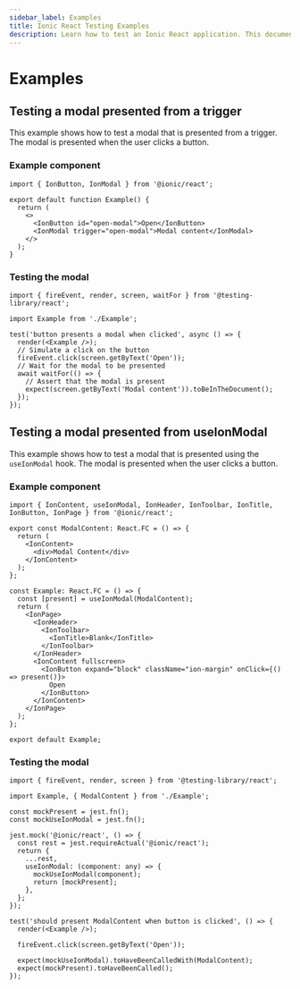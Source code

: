 ```yaml
---
sidebar_label: Examples
title: Ionic React Testing Examples
description: Learn how to test an Ionic React application. This document provides examples of how to test different types of components.
---
```


# Examples

## Testing a modal presented from a trigger

This example shows how to test a modal that is presented from a trigger. The modal is presented when the user clicks a button.

### Example component

```tsx title="src/Example.tsx"
import { IonButton, IonModal } from '@ionic/react';

export default function Example() {
  return (
    <>
      <IonButton id="open-modal">Open</IonButton>
      <IonModal trigger="open-modal">Modal content</IonModal>
    </>
  );
}
```

### Testing the modal

```tsx title="src/Example.test.tsx"
import { fireEvent, render, screen, waitFor } from '@testing-library/react';

import Example from './Example';

test('button presents a modal when clicked', async () => {
  render(<Example />);
  // Simulate a click on the button
  fireEvent.click(screen.getByText('Open'));
  // Wait for the modal to be presented
  await waitFor(() => {
    // Assert that the modal is present
    expect(screen.getByText('Modal content')).toBeInTheDocument();
  });
});
```

## Testing a modal presented from useIonModal

This example shows how to test a modal that is presented using the `useIonModal` hook. The modal is presented when the user clicks a button.

### Example component

```tsx title="src/Example.tsx"
import { IonContent, useIonModal, IonHeader, IonToolbar, IonTitle, IonButton, IonPage } from '@ionic/react';

export const ModalContent: React.FC = () => {
  return (
    <IonContent>
      <div>Modal Content</div>
    </IonContent>
  );
};

const Example: React.FC = () => {
  const [present] = useIonModal(ModalContent);
  return (
    <IonPage>
      <IonHeader>
        <IonToolbar>
          <IonTitle>Blank</IonTitle>
        </IonToolbar>
      </IonHeader>
      <IonContent fullscreen>
        <IonButton expand="block" className="ion-margin" onClick={() => present()}>
          Open
        </IonButton>
      </IonContent>
    </IonPage>
  );
};

export default Example;
```

### Testing the modal

```tsx title="src/Example.test.tsx"
import { fireEvent, render, screen } from '@testing-library/react';

import Example, { ModalContent } from './Example';

const mockPresent = jest.fn();
const mockUseIonModal = jest.fn();

jest.mock('@ionic/react', () => {
  const rest = jest.requireActual('@ionic/react');
  return {
    ...rest,
    useIonModal: (component: any) => {
      mockUseIonModal(component);
      return [mockPresent];
    },
  };
});

test('should present ModalContent when button is clicked', () => {
  render(<Example />);

  fireEvent.click(screen.getByText('Open'));

  expect(mockUseIonModal).toHaveBeenCalledWith(ModalContent);
  expect(mockPresent).toHaveBeenCalled();
});
```
